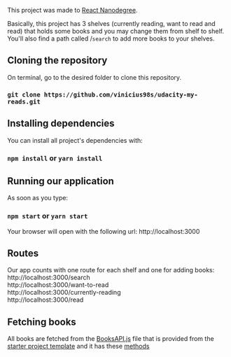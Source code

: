 This project was made to [React Nanodegree](https://www.udacity.com/course/react-nanodegree--nd019).

Basically, this project has 3 shelves (currently reading, want to read and read) that holds some books and you may change them from shelf to shelf. You'll also find a path called /`search` to add more books to your shelves.

## Cloning the repository
On terminal, go to the desired folder to clone this repository.
### `git clone https://github.com/vinicius98s/udacity-my-reads.git`


## Installing dependencies
You can install all project's dependencies with:
### `npm install` or `yarn install`


## Running our application
As soon as you type:
### `npm start` or `yarn start`
Your browser will open with the following url: http://localhost:3000

## Routes
Our app counts with one route for each shelf and one for adding books: <br>
http://localhost:3000/search<br>
http://localhost:3000/want-to-read<br>
http://localhost:3000/currently-reading<br>
http://localhost:3000/read<br>

## Fetching books

All books are fetched from the [BooksAPI.js](https://github.com/vinicius98s/udacity-my-reads/blob/master/src/BooksAPI.js) file that is provided from the [starter project template](https://github.com/udacity/reactnd-project-myreads-starter) and it has these [methods](https://github.com/udacity/reactnd-project-myreads-starter#backend-server)